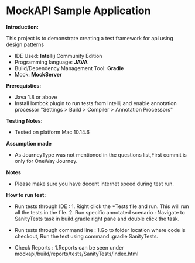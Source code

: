 MockAPI Sample Application
====================================

**Introduction:**

This project is to demonstrate creating a test framework for api using design patterns
  * IDE Used: **Intellij** Community Edition
  * Programming language: **JAVA**
  * Build/Dependency Management Tool: **Gradle**
  * Mock: **MockServer**

**Prerequisties:**

 * Java 1.8 or above
 * Install lombok plugin to run tests from Intellij and enable annotation processor
 "Settings > Build > Compiler > Annotation Processors"


**Testing Notes:**

* Tested on platform Mac 10.14.6

**Assumption made**

* As JourneyType was not mentioned in the questions list,First commit is only for OneWay Journey.

**Notes**

* Please make sure you have decent internet speed during test run.

**How to run test:**

* Run tests through IDE :
       1. Right click the *Tests file and run. This will run all the tests in the file.
       2. Run specific annotated scenario : Navigate to SanityTests task in build.gradle right pane and double click the task.

* Run tests through command line :
     1.Go to folder location where code is checkout, Run the test using command :gradle SanityTests.
* Check Reports :
     1.Reports can be seen under mockapi/build/reports/tests/SanityTests/index.html
